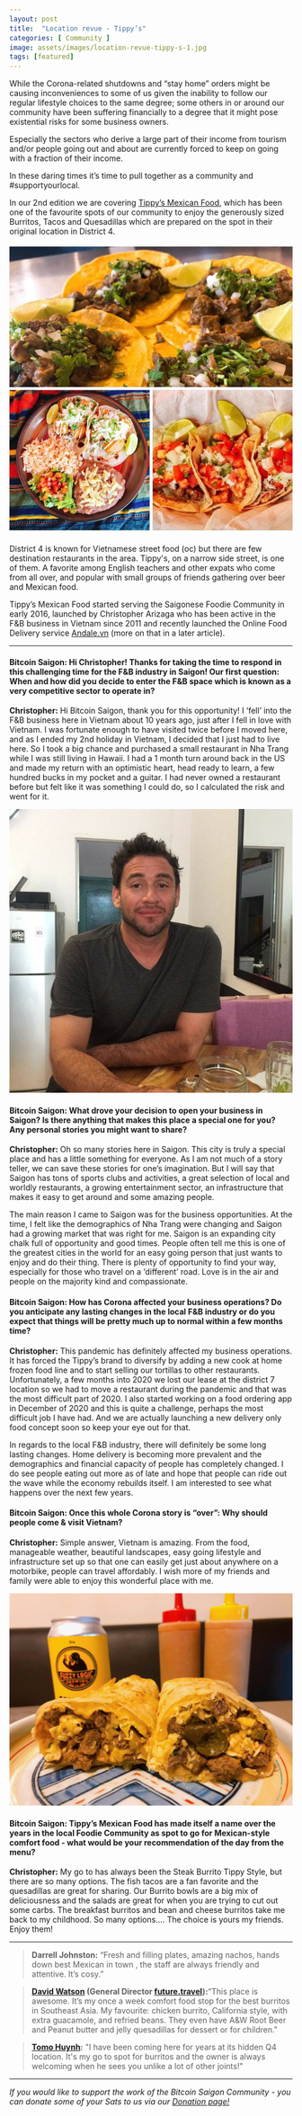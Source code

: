 ```yaml
---
layout: post
title:  "Location revue - Tippy’s"
categories: [ Community ]
image: assets/images/location-revue-tippy-s-1.jpg
tags: [featured]
---
```

While the Corona-related shutdowns and “stay home” orders might be causing inconveniences to some of us given the inability to follow our regular lifestyle choices to the same degree; some others in or around our community have been suffering financially to a degree that it might pose existential risks for some business owners.

Especially the sectors who derive a large part of their income from tourism and/or people going out and about are currently forced to keep on going with a fraction of their income.

In these daring times it’s time to pull together as a community and #supportyourlocal.

In our 2nd edition we are covering [Tippy’s Mexican Food](https://www.facebook.com/TippysMexicanFood/), which has been one of the favourite spots of our community to enjoy the generously sized Burritos, Tacos and Quesadillas which are prepared on the spot in their original location in District 4.

![Tippy’s knows how to serve that Mexican-style comfort food!](/assets/images/location-revue-tippy-s-1.jpg)

District 4 is known for Vietnamese street food (oc) but there are few destination restaurants in the area. Tippy's, on a narrow side street, is one of them. A favorite among English teachers and other expats who come from all over, and popular with small groups of friends gathering over beer and Mexican food. 

Tippy’s Mexican Food started serving the Saigonese Foodie Community in early 2016, launched by Christopher Arizaga who has been active in the F&B business in Vietnam since 2011 and recently launched the Online Food Delivery service [Andale.vn](https://www.andale.vn/) (more on that in a later article).

-----

#### Bitcoin Saigon: Hi Christopher! Thanks for taking the time to respond in this challenging time for the F&B industry in Saigon! Our first question: When and how did you decide to enter the F&B space which is known as a very competitive sector to operate in?

**Christopher:** Hi Bitcoin Saigon, thank you for this opportunity!  I ‘fell’ into the F&B business here in Vietnam about 10 years ago, just after I fell in love with Vietnam.  I was fortunate enough to have visited twice before I moved here, and as I ended my 2nd holiday in Vietnam, I decided that I just had to live here.  So I took a big chance and purchased a small restaurant in Nha Trang while I was still living in Hawaii.  I had a 1 month turn around back in the US and made my return with an optimistic heart, head ready to learn, a few hundred bucks in my pocket and a guitar.  I had never owned a restaurant before but felt like it was something I could do, so I calculated the risk and went for it.

![The man, the myth, the legend - Tippy’s owner Chris Arizaga, Veteran entrepreneur in the F&B scene in Saigon/Vietnam](/assets/images/location-revue-tippy-s-2.jpg)

#### Bitcoin Saigon: What drove your decision to open your business in Saigon? Is there anything that makes this place a special one for you? Any personal stories you might want to share?

**Christopher:**  Oh so many stories here in Saigon.  This city is truly a special place and has a little something for everyone.  As I am not much of a story teller, we can save these stories for one’s imagination.  But I will say that Saigon has tons of sports clubs and activities, a great selection of local and worldly restaurants, a growing entertainment sector, an infrastructure that makes it easy to get around and some amazing people.  

The main reason I came to Saigon was for the business opportunities.  At the time, I felt like the demographics of Nha Trang were changing and Saigon had a growing market that was right for me.  Saigon is an expanding city chalk full of opportunity and good times.  People often tell me this is one of the greatest cities in the world for an easy going person that just wants to enjoy and do their thing.  There is plenty of opportunity to find your way, especially for those who travel on a ‘different’ road.  Love is in the air and people on the majority kind and compassionate.  

#### Bitcoin Saigon: How has Corona affected your business operations? Do you anticipate any lasting changes in the local F&B industry or do you expect that things will be pretty much up to normal within a few months time?

**Christopher:**  This pandemic has definitely affected my business operations.  It has forced the Tippy’s brand to diversify by adding a new cook at home frozen food line and to start selling our tortillas to other restaurants.  Unfortunately, a few months into 2020 we lost our lease at the district 7 location so we had to move a restaurant during the pandemic and that was the most difficult part of 2020.  I also started working on a food ordering app in December of 2020 and this is quite a challenge, perhaps the most difficult job I have had.  And we are actually launching a new delivery only food concept soon so keep your eye out for that.  

In regards to the local F&B industry, there will definitely be some long lasting changes.  Home delivery is becoming more prevalent and the demographics and financial capacity of people has completely changed.  I do see people eating out more as of late and hope that people can ride out the wave while the economy rebuilds itself.  I am interested to see what happens over the next few years.     

#### Bitcoin Saigon: Once this whole Corona story is “over”: Why should people come & visit Vietnam?

**Christopher:**  Simple answer, Vietnam is amazing.  From the food, manageable weather, beautiful landscapes, easy going lifestyle and infrastructure set up so that one can easily get just about anywhere on a motorbike, people can travel affordably.  I wish more of my friends and family were able to enjoy this wonderful place with me.   

![Steak Burrito - no more words needed.](/assets/images/location-revue-tippy-s-3.jpg)

#### Bitcoin Saigon: Tippy’s Mexican Food has made itself a name over the years in the local Foodie Community as spot to go for Mexican-style comfort food  - what would be your recommendation of the day from the menu?

**Christopher:**  My go to has always been the Steak Burrito Tippy Style, but there are so many options.  The fish tacos are a fan favorite and the quesadillas are great for sharing.  Our Burrito bowls are a big mix of deliciousness and the salads are great for when you are trying to cut out some carbs.  The breakfast burritos and bean and cheese burritos take me back to my childhood.  So many options…. The choice is yours my friends.  Enjoy them!  

---

> **Darrell Johnston:** “Fresh and filling plates, amazing nachos, hands down best Mexican in town , the staff are always friendly and attentive. It’s cosy.”

> **[David Watson](https://vn.linkedin.com/in/davidwatson) (General Director [future.travel](http://www.future.travel/)):**“This place is awesome. It’s my once a week comfort food stop for the best burritos in Southeast Asia. My favourite: chicken burrito, California style, with extra guacamole, and refried beans. They even have A&W Root Beer and Peanut butter and jelly quesadillas for dessert or for children."

> **[Tomo Huynh](http://www.twitter.com/tomoxtechno):** "I have been coming here for years at its hidden Q4 location. It's my go to spot for burritos and the owner is always welcoming when he sees you unlike a lot of other joints!"

---

*If you would like to support the work of the Bitcoin Saigon Community - you can donate some of your Sats to us via our [Donation page!](https://bitcoinsaigon.org/donate-satoshis)*

